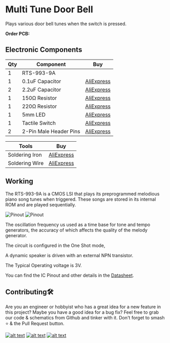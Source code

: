 # Multi Tune Door Bell
Plays various door bell tunes when the switch is pressed.

**Order PCB:**

## Electronic Components
| Qty | Component | Buy |
| ------------- | ------------- | ------------- |
| 1 | RTS-993-9A | |
| 1 | 0.1uF Capacitor |[AliExpress](http://s.click.aliexpress.com/e/caqaUnR6) |
| 2 | 2.2uF Capacitor |[AliExpress](http://s.click.aliexpress.com/e/cA7mDeTO) |
| 1 | 150Ω Resistor |[AliExpress](http://s.click.aliexpress.com/e/bh4eqrQs) |
| 1 | 220Ω Resistor |[AliExpress](http://s.click.aliexpress.com/e/bh4eqrQs) |
| 1 | 5mm LED |[AliExpress](http://s.click.aliexpress.com/e/wuFpLXS) |
| 1 | Tactile Switch |[AliExpress](http://s.click.aliexpress.com/e/cdyxvl3i) |
| 2 | 2-Pin Male Header Pins |[AliExpress](http://s.click.aliexpress.com/e/bIN5SJXw) |

|Tools|Buy|
|--|--|
|Soldering Iron|[AliExpress](http://s.click.aliexpress.com/e/E83bSJI) |
|Soldering Wire|[AliExpress](http://s.click.aliexpress.com/e/PdhB0nm) |

## Working
The RTS-993-9A is a CMOS LSI that plays its preprogrammed melodious piano song tunes when triggered. These songs are stored in its internal ROM and are played sequentially.

![Pinout](https://github.com/jonathanrjpereira/Multi-Tune-Door-Bell/blob/master/img/pinout.svg)
![Pinout](https://github.com/jonathanrjpereira/Multi-Tune-Door-Bell/blob/master/img/pindescription.svg)

The oscillation frequency us used as a time base for tone and tempo generators, the accuracy of which affects the quality of the melody generator.

The circuit is configured in the One Shot mode,

A dynamic speaker is driven with an external NPN transistor.

The Typical Operating voltage is 3V.

You can find the IC Pinout and other details in the [Datasheet](http://www.aplusindia.net/aplusindia_data/productfiles/1442297344579_pdf.pdf).

## Contributing🛠
Are you an engineer or hobbyist who has a great idea for a new feature in this project? Maybe you have a good idea for a bug fix? Feel free to grab our code & schematics from Github and tinker with it. Don't forget to smash ⭐️ & the Pull Request button.

[![alt text][1.1]][1] [![alt text][2.1]][2] [![alt text][3.1]][3]

[1.1]: https://github.com/jonathanrjpereira/Social-Media-README/blob/master/youtube.png (YouTube)
[2.1]: https://github.com/jonathanrjpereira/Social-Media-README/blob/master/instagram.png (Instagram)
[3.1]: https://github.com/jonathanrjpereira/Social-Media-README/blob/master/github.png (GitHub)

[1]: https://www.youtube.com/channel/UCRW-41O1vy98KKgJRQoYzdg
[2]: https://www.instagram.com/electroguruji/
[3]: https://github.com/jonathanrjpereira
